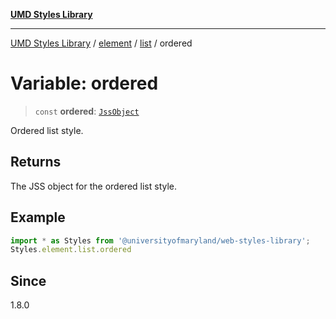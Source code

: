 [**UMD Styles Library**](../../../../README.md)

***

[UMD Styles Library](../../../../README.md) / [element](../../../README.md) / [list](../README.md) / ordered

# Variable: ordered

> `const` **ordered**: [`JssObject`](../../../../utilities/namespaces/transform/type-aliases/JssObject.md)

Ordered list style.

## Returns

The JSS object for the ordered list style.

## Example

```typescript
import * as Styles from '@universityofmaryland/web-styles-library';
Styles.element.list.ordered
```

## Since

1.8.0
